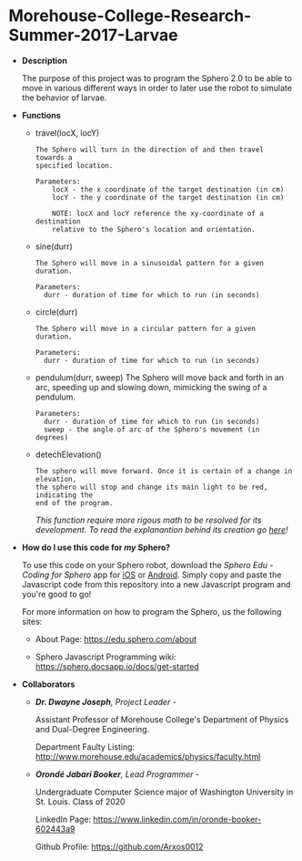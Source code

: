 # Morehouse-College-Research-Summer-2017-Larvae

* **Description**

  The purpose of this project was to program the Sphero 2.0 to be able to move
  in various different ways in order to later use the robot to simulate the
  behavior of larvae.


* **Functions**

  * travel(locX, locY)

        The Sphero will turn in the direction of and then travel towards a
        specified location.

        Parameters:
            locX - the x coordinate of the target destination (in cm)
            locY - the y coordinate of the target destination (in cm)

            NOTE: locX and locY reference the xy-coordinate of a destination
            relative to the Sphero's location and orientation.

  * sine(durr)

        The Sphero will move in a sinusoidal pattern for a given duration.

        Parameters:
          durr - duration of time for which to run (in seconds)

  * circle(durr)

        The Sphero will move in a circular pattern for a given duration.

        Parameters:
          durr - duration of time for which to run (in seconds)

  * pendulum(durr, sweep)
        The Sphero will move back and forth in an arc, speeding up and slowing
        down, mimicking the swing of a pendulum.

        Parameters:
          durr - duration of time for which to run (in seconds)
          sweep - the angle of arc of the Sphero's movement (in degrees)

  * detechElevation()

        The sphero will move forward. Once it is certain of a change in elevation,
        the sphero will stop and change its main light to be red, indicating the
        end of the program.

    _This function require more rigous math to be resolved for its development.
    To read the explanantion behind its creation go [here](explanation.md)!_

* **How do I use this code for _my_ Sphero?**

  To use this code on your Sphero robot, download the _Sphero Edu - Coding for
  Sphero_ app for
  [iOS](https://itunes.apple.com/us/app/sphero-edu-coding-for-sphero-robots/id1017847674?mt=8)
  or
  [Android](https://play.google.com/store/apps/details?id=com.sphero.sprk&hl=en).
  Simply copy and paste the Javascript code from this repository into a new
  Javascript program and you're good to go!

  For more information on how to program the Sphero, us the following sites:

  * About Page: https://edu.sphero.com/about

  * Sphero Javascript Programming wiki: https://sphero.docsapp.io/docs/get-started



* **Collaborators**

  * _**Dr. Dwayne Joseph**, Project Leader_ -

    Assistant Professor of Morehouse College's Department of Physics
    and Dual-Degree Engineering.

    Department Faulty Listing:
    http://www.morehouse.edu/academics/physics/faculty.html

  * _**Orondé Jabari Booker**, Lead Programmer_ -

    Undergraduate Computer Science major of Washington University in St. Louis.
    Class of 2020

    LinkedIn Page: https://www.linkedin.com/in/oronde-booker-602443a9

    Github Profile: https://github.com/Arxos0012
